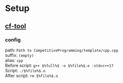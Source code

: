 # Setup
## [cf-tool](https://github.com/xalanq/cf-tool)  
### config  
path: `Path to CompetitiveProgramming/template/cpp.cpp`  
suffix: `(empty)`  
alias: `cpp`  
Before script: `g++ $%full%$ -o $%file%$.o -std=c++17`  
Script: `./$%file%$.o`  
After script: `rm $%file%$.o`  